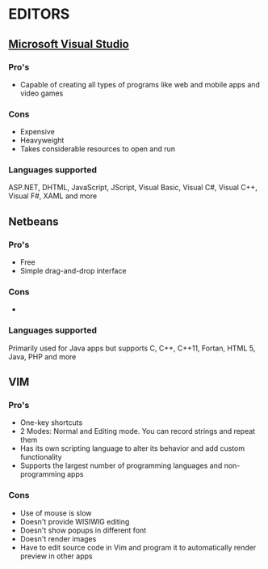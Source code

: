 # EDITORS 

## [Microsoft Visual Studio](https://visualstudio.microsoft.com/)

### Pro's
* Capable of creating all types of programs like web and mobile apps and video games

### Cons
* Expensive
* Heavyweight 
* Takes considerable resources to open and run

### Languages supported
ASP.NET, DHTML, JavaScript, JScript, Visual Basic, Visual C#, Visual C++, Visual F#, XAML and more

## Netbeans
### Pro's
* Free
* Simple drag-and-drop interface
### Cons
* 
### Languages supported
Primarily used for Java apps but supports C, C++, C++11, Fortan, HTML 5, Java, PHP and more

## VIM
### Pro's
* One-key shortcuts
* 2 Modes: Normal and Editing mode. You can record strings and repeat them
* Has its own scripting language to alter its behavior and add custom functionality
* Supports the largest number of programming languages and non-programming apps

### Cons
* Use of mouse is slow
* Doesn't provide WISIWIG editing
* Doesn't show popups in different font
* Doesn't render images
* Have to edit source code in Vim and program it to automatically render preview in other apps


